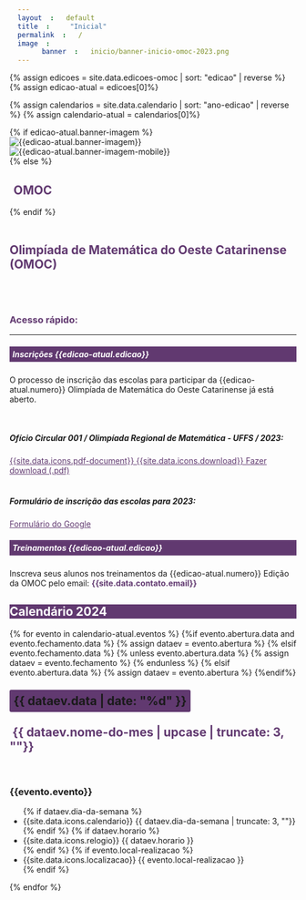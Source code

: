 ```yaml
---
layout: default
title: "Inicial"
permalink: /
image:
    banner: inicio/banner-inicio-omoc-2023.png
---
```

{% assign edicoes = site.data.edicoes-omoc | sort: "edicao" | reverse %}
{% assign edicao-atual = edicoes[0]%}

{% assign calendarios = site.data.calendario | sort: "ano-edicao" | reverse %}
{% assign calendario-atual = calendarios[0]%}

<style>
/* Override the padding in container-fluid */
.container-fluid {
  padding: 0;
}

/* Override the margin in img-fluid */
.img-fluid {
  margin: 0;
}

span {padding: 7px; border-radius: 3px;}
.link2 {color:#613970;}
.link2:hover {color: #c6a9ff; text-decoration: none;}
</style>
<section>
<div class="container-fluid" >
  {% if edicao-atual.banner-imagem %}
  <div class="d-none d-md-block">
    <img class="img-fluid" src="{{site.url}}/images/edicoes/{{edicao-atual.edicao}}/{{edicao-atual.banner-imagem}}" alt="{{edicao-atual.banner-imagem}}">
  </div>
  <div class="d-md-none">
    <img class="img-fluid" src="{{site.url}}/images/edicoes/{{edicao-atual.edicao}}/{{edicao-atual.banner-imagem-mobile}}" alt="{{edicao-atual.banner-imagem-mobile}}">
  </div>
  {% else %}
  <h2 class="display-4" ><span class="badge bg-light" style="color: #613970;" >OMOC</span></h2>
  {% endif %}
</div>
<div class="container-xxl" data-bs-smooth-scroll="true" >
  <br>
  <div class="row g-3 " >
    <h1 style="color: #613970;" class="text-center text-uppercase" ><strong>Olimpíada de Matemática do Oeste Catarinense (OMOC)</strong></h1>
    <br><br>
    <div class="col-lg-8" >
    <!-- inicio do acesso rapido -->
      <h3 style="color: #613970;" class="text-left font-weight-bold" >Acesso rápido:</h3>
      <hr>
      <div class="card">
        <h5 class="card-title" style="background-color: #613970; color:white;padding: 5px;">Inscrições {{edicao-atual.edicao}}</h5>
        <div class="card-body">
          <div class="container">
            <div class="row">
              <div class="col-sm-12 col-12">
                <p>O processo de inscrição das escolas para participar da {{edicao-atual.numero}} Olimpíada de Matemática do Oeste Catarinense já está aberto.</p>
                <br>
                <h5>Ofício Circular 001 / Olimpíada Regional de Matemática - UFFS / 2023:</h5>
                <a class="link2" href="{{site.url}}/documents/inscricoes/{{edicao-atual.edicao}}/{{edicao-atual.oficio-circular-inscricoes}}" target="_blank">
                {{site.data.icons.pdf-document}}
                {{site.data.icons.download}} Fazer download (.pdf)</a>
                <br><br>
                <h5>Formulário de inscrição das escolas para 2023:</h5>
                <a class="link2" href="{{edicao-atual.formulario-inscricoes}}" target="_blank">Formulário do Google</a>
              </div>
            </div>
          </div>
        </div>
      </div>
      <div class="card mt-2">
        <h5 class="card-title" style="background-color: #613970; color:white;padding: 5px;">Treinamentos {{edicao-atual.edicao}}</h5>
        <div class="card-body">
          <div class="container">
            <div class="row">
              <div class="col-sm-10 col-10">
                <p>Inscreva seus alunos nos treinamentos da {{edicao-atual.numero}} Edição da OMOC pelo email: <strong style="color:#613970;">{{site.data.contato.email}}</strong></p>
              </div>
            </div>
          </div>     
        </div>
      </div>
    </div>
    <div class="col border border-black text-center" >
      <div class="row border-bottom pt-3 pb-3" style="color: #fff; background-color: #613970;">
        <h1><strong>Calendário 2024</strong></h1>
      </div>
      <!--card -->
      {% for evento in calendario-atual.eventos %}
        {%if evento.abertura.data and evento.fechamento.data %}
          {% assign dataev = evento.abertura %}
        {% elsif evento.fechamento.data %}
          {% unless evento.abertura.data %}
            {% assign dataev = evento.fechamento %}
          {% endunless %}
        {% elsif evento.abertura.data %}
            {% assign dataev = evento.abertura %}
        {%endif%}
      <div class="row border-bottom">
        <div class="col-2 text-center" >
          <h1 class="display-4"><span class="badge" style="background-color: #613970;">{{ dataev.data | date: "%d" }}</span></h1>
          <h2 style="color: #613970;">&nbsp;{{ dataev.nome-do-mes | upcase | truncate: 3, ""}}</h2>
        </div>
        <div class="col-10 justify-content-center align-items-center">
          <br>
          <h3 class="text-uppercase"><strong>{{evento.evento}}</strong></h3>
          <ul class="list-inline">
            {% if dataev.dia-da-semana %}
            <li class="list-inline-item">{{site.data.icons.calendario}}
                {{ dataev.dia-da-semana | truncate: 3, ""}}
            </li>
            {% endif %}
            {% if dataev.horario %}
            <li class="list-inline-item">{{site.data.icons.relogio}}
                {{ dataev.horario }}                 
            </li>
            {% endif %}
            {% if evento.local-realizacao %}
            <li class="list-inline-item">{{site.data.icons.localizacao}}
                {{ evento.local-realizacao }}
            </li>
            {% endif %}
          </ul>
        </div>
      </div>
      {% endfor %}
      <!-- gen card -->
    </div>
  </div>
</div>
</section>
